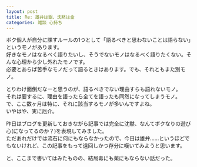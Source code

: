 ```yaml
---
layout: post
title: Re: 雄弁は銀、沈黙は金
categories: 雑談 心持ち
---
```


ボク個人が自分に課すルールの1つとして「語るべきと思わないことは語らない」というモノがあります。  
好きなモノはなるべく語りたいし、そうでないモノはなるべく語りたくない。そんな心理から少し外れたモノです。  
必要とあらば苦手なモノだって語るときはあります。でも、それともまた別モノ。

とりわけ面倒だなーと思うのが、語るべきでない理由すらも語れないモノ。  
それは要するに、理由を語ったら全てを語ったも同然になってしまうモノ。  
で、ここ数ヶ月は特に、それに該当するモノが多いんですよね。  
いやはや、実に厄介。

昨日はブログを更新しておきながら記事では完全に沈黙、なんてボクなりの遊び心(になってるのか？)を表現してみました。  
ただあれだけでは流石に何にもならなかったので、今日は雄弁……というほどでもないけれど、この記事をもって遠回しかつ存分に嘆いてみようと思います。

と、ここまで書いてはみたものの、結局毒にも薬にもならない話だった。

